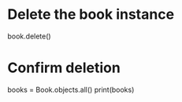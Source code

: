 # Delete the book instance
book.delete()

# Confirm deletion
books = Book.objects.all()
print(books)
